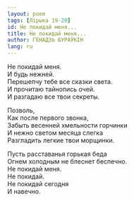 ```yaml
---
layout: poem
tags: [Лірыка 19-20]
id: Не покидай меня...
title: Не покидай меня...
author: ГЕНАДЗЬ БУРАЎКІН
lang: ru
---
```



Не покидай меня.  
И будь нежней.  
Перешепчу тебе все сказки света.  
И прочитаю тайнопись очей.  
И разгадаю все твои секреты.  

Позволь,  
Как после первого звонка,  
Забыть весенней хмельности горчинки   
И нежно светом месяца слегка  
Разгладить легкие твои морщинки.  

Пусть расставанья горькая беда  
Огнем холодным не блеснет беспечно.  
Не покидай меня.  
Не покидай.  
Не покидай сегодня  
И навечно.  
